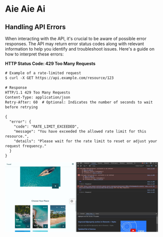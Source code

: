 # Aie Aie Ai

## Handling API Errors

When interacting with the API, it's crucial to be aware of possible error responses. The API may return error status codes along with relevant information to help you identify and troubleshoot issues. Here's a guide on how to interpret these errors:

**HTTP Status Code: 429 Too Many Requests**

```
# Example of a rate-limited request
$ curl -X GET https://api.example.com/resource/123

# Response
HTTP/1.1 429 Too Many Requests
Content-Type: application/json
Retry-After: 60  # Optional: Indicates the number of seconds to wait before retrying

{
  "error": {
    "code": "RATE_LIMIT_EXCEEDED",
    "message": "You have exceeded the allowed rate limit for this resource.",
    "details": "Please wait for the rate limit to reset or adjust your request frequency."
  }
}
```

![error message screen shot](./Screenshot%202023-12-08%20062452.png)

